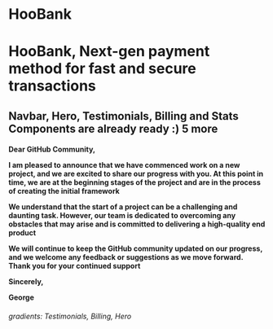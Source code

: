 # HooBank
<h1> HooBank,  Next-gen payment method for fast and secure transactions </h1>
<h2>Navbar, Hero, Testimonials, Billing and Stats Components are already ready :) 5 more</h2>
<h4>Dear GitHub Community,

I am pleased to announce that we have commenced work on a new project, and we are excited to share our progress with you. At this point in time, we are at the beginning stages of the project and are in the process of creating the initial framework

We understand that the start of a project can be a challenging and daunting task. However, our team is dedicated to overcoming any obstacles that may arise and is committed to delivering a high-quality end product

We will continue to keep the GitHub community updated on our progress, and we welcome any feedback or suggestions as we move forward. Thank you for your continued support

Sincerely,

George



<h6>gradients: Testimonials, Billing, Hero</h6>
</h4>


